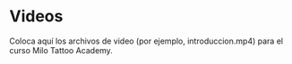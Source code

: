 # Videos

Coloca aquí los archivos de video (por ejemplo, introduccion.mp4) para el curso Milo Tattoo Academy.
